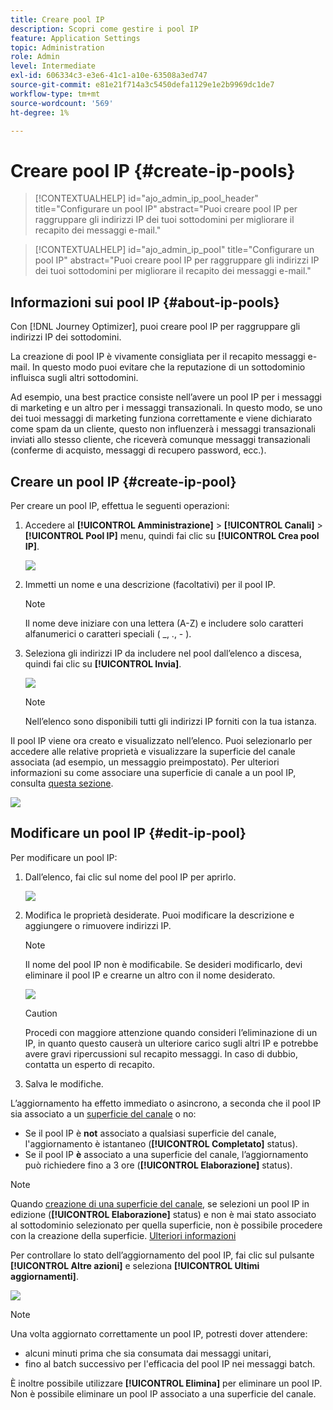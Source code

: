 ```yaml
---
title: Creare pool IP
description: Scopri come gestire i pool IP
feature: Application Settings
topic: Administration
role: Admin
level: Intermediate
exl-id: 606334c3-e3e6-41c1-a10e-63508a3ed747
source-git-commit: e81e21f714a3c5450defa1129e1e2b9969dc1de7
workflow-type: tm+mt
source-wordcount: '569'
ht-degree: 1%

---
```


# Creare pool IP {#create-ip-pools}

>[!CONTEXTUALHELP]
>id="ajo_admin_ip_pool_header"
>title="Configurare un pool IP"
>abstract="Puoi creare pool IP per raggruppare gli indirizzi IP dei tuoi sottodomini per migliorare il recapito dei messaggi e-mail."

>[!CONTEXTUALHELP]
>id="ajo_admin_ip_pool"
>title="Configurare un pool IP"
>abstract="Puoi creare pool IP per raggruppare gli indirizzi IP dei tuoi sottodomini per migliorare il recapito dei messaggi e-mail."

## Informazioni sui pool IP {#about-ip-pools}

Con [!DNL Journey Optimizer], puoi creare pool IP per raggruppare gli indirizzi IP dei sottodomini.

La creazione di pool IP è vivamente consigliata per il recapito messaggi e-mail. In questo modo puoi evitare che la reputazione di un sottodominio influisca sugli altri sottodomini.

Ad esempio, una best practice consiste nell’avere un pool IP per i messaggi di marketing e un altro per i messaggi transazionali. In questo modo, se uno dei tuoi messaggi di marketing funziona correttamente e viene dichiarato come spam da un cliente, questo non influenzerà i messaggi transazionali inviati allo stesso cliente, che riceverà comunque messaggi transazionali (conferme di acquisto, messaggi di recupero password, ecc.).

## Creare un pool IP {#create-ip-pool}

Per creare un pool IP, effettua le seguenti operazioni:

1. Accedere al **[!UICONTROL Amministrazione]** > **[!UICONTROL Canali]** > **[!UICONTROL Pool IP]** menu, quindi fai clic su **[!UICONTROL Crea pool IP]**.

   ![](assets/ip-pool-create.png)

1. Immetti un nome e una descrizione (facoltativi) per il pool IP.

   >[!NOTE]
   >
   >Il nome deve iniziare con una lettera (A-Z) e includere solo caratteri alfanumerici o caratteri speciali ( _, ., - ).

1. Seleziona gli indirizzi IP da includere nel pool dall’elenco a discesa, quindi fai clic su **[!UICONTROL Invia]**.

   ![](assets/ip-pool-config.png)

   >[!NOTE]
   >
   >Nell’elenco sono disponibili tutti gli indirizzi IP forniti con la tua istanza.

Il pool IP viene ora creato e visualizzato nell’elenco. Puoi selezionarlo per accedere alle relative proprietà e visualizzare la superficie del canale associata (ad esempio, un messaggio preimpostato). Per ulteriori informazioni su come associare una superficie di canale a un pool IP, consulta [questa sezione](channel-surfaces.md).

![](assets/ip-pool-created.png)

## Modificare un pool IP {#edit-ip-pool}

Per modificare un pool IP:

1. Dall’elenco, fai clic sul nome del pool IP per aprirlo.

   ![](assets/ip-pool-list.png)

1. Modifica le proprietà desiderate. Puoi modificare la descrizione e aggiungere o rimuovere indirizzi IP.

   >[!NOTE]
   >
   >Il nome del pool IP non è modificabile. Se desideri modificarlo, devi eliminare il pool IP e crearne un altro con il nome desiderato.

   ![](assets/ip-pool-edit.png)

   >[!CAUTION]
   >
   >Procedi con maggiore attenzione quando consideri l’eliminazione di un IP, in quanto questo causerà un ulteriore carico sugli altri IP e potrebbe avere gravi ripercussioni sul recapito messaggi. In caso di dubbio, contatta un esperto di recapito.

1. Salva le modifiche.

L’aggiornamento ha effetto immediato o asincrono, a seconda che il pool IP sia associato a un [superficie del canale](channel-surfaces.md) o no:

* Se il pool IP è **not** associato a qualsiasi superficie del canale, l&#39;aggiornamento è istantaneo (**[!UICONTROL Completato]** status).
* Se il pool IP **è** associato a una superficie del canale, l’aggiornamento può richiedere fino a 3 ore (**[!UICONTROL Elaborazione]** status).

>[!NOTE]
>
>Quando [creazione di una superficie del canale](channel-surfaces.md#create-channel-surface), se selezioni un pool IP in edizione (**[!UICONTROL Elaborazione]** status) e non è mai stato associato al sottodominio selezionato per quella superficie, non è possibile procedere con la creazione della superficie. [Ulteriori informazioni](channel-surfaces.md#subdomains-and-ip-pools)

Per controllare lo stato dell’aggiornamento del pool IP, fai clic sul pulsante **[!UICONTROL Altre azioni]** e seleziona **[!UICONTROL Ultimi aggiornamenti]**.

![](assets/ip-pool-recent-update.png)

>[!NOTE]
>
>Una volta aggiornato correttamente un pool IP, potresti dover attendere:
>* alcuni minuti prima che sia consumata dai messaggi unitari,
>* fino al batch successivo per l&#39;efficacia del pool IP nei messaggi batch.


È inoltre possibile utilizzare **[!UICONTROL Elimina]** per eliminare un pool IP. Non è possibile eliminare un pool IP associato a una superficie del canale.

